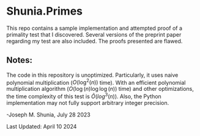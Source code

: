# Shunia.Primes
This repo contains a sample implementation and attempted proof of a primality test that I discovered. Several versions of the preprint paper regarding my test are also included. The proofs presented are flawed.

## Notes:
The code in this repository is unoptimized. Particularly, it uses naive polynomial multiplication ($O(\log^2(n))$ time). With an efficient polynomial multiplication algorithm ($O(\log(n) \log \log(n))$ time) and other optimizations, the time complexity of this test is $\tilde{O}(log^3(n))$. Also, the Python implementation may not fully support arbitrary integer precision.

-Joseph M. Shunia, July 28 2023

Last Updated: April 10 2024
